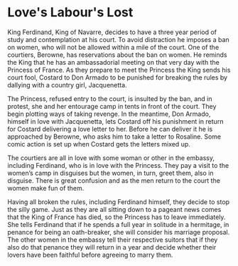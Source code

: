 <!-- ======================================================================
--- Search engine
title:          Love's Labour's Lost
keywords:       love, labour, lost, comedy
description:    Love's Labour's Lost by William Shakespeare.
--- Menu system
order:          50
text:           Love's Labour's Lost
hidden:         false
umbel:          false
--- Page properties
id:             
document:       
layout:         layout-2-left
$-left:         play-list
searchable:     true
======================================================================= -->

# Love's Labour's Lost

King Ferdinand, King of Navarre, decides to have a three year period of study
and contemplation at his court. To avoid distraction he imposes a ban on women,
who will not be allowed within a mile of the court. One of the courtiers,
Berowne, has reservations about the ban on women. He reminds the King that he
has an ambassadorial meeting on that very day with the Princess of France. As
they prepare to meet the Princess the King sends his court fool, Costard to Don
Armado to be punished for breaking the rules by dallying with a country girl,
Jacquenetta.

The Princess, refused entry to the court, is insulted by the ban, and in protest,
she and her entourage camp in tents in front of the court. They begin plotting
ways of taking revenge. In the meantime, Don Armado, himself in love with
Jacquenetta, lets Costard off his punishment in return for Costard delivering a
love letter to her. Before he can deliver it he is approached by Berowne, who
asks him to take a letter to Rosaline. Some comic action is set up when Costard
gets the letters mixed up.

The courtiers are all in love with some woman or other in the embassy, including
Ferdinand, who is in love with the Princess. They pay a visit to the women’s
camp in disguises but the women, in turn, greet them, also in disguise. There is
great confusion and as the men return to the court the women make fun of them.

Having all broken the rules, including Ferdinand himself, they decide to stop
the silly game. Just as they are all sitting down to a pageant news comes that
the King of France has died, so the Princess has to leave immediately. She tells
Ferdinand that if he spends a full year in solitude in a hermitage, in penance
for being an oath-breaker, she will consider his marriage proposal. The other
women in the embassy tell their respective suitors that if they also do that
penance they will return in a year and decide whether their lovers have been
faithful before agreeing to marry them.
